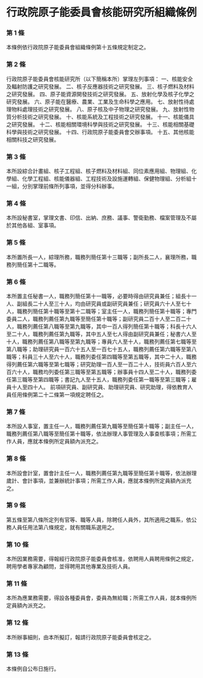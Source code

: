 # 行政院原子能委員會核能研究所組織條例

### 第 1 條

本條例依行政院原子能委員會組織條例第十五條規定制定之。

### 第 2 條

行政院原子能委員會核能研究所（以下簡稱本所）掌理左列事項：
一、核能安全及輻射防護之研究發展。
二、核子反應器技術之研究發展。
三、核子燃料及材料之研究發展。
四、原子能資源開發技術之研究發展。
五、放射化學及核子化學之研究發展。
六、原子能在醫療、農業、工業及生命科學之應用。
七、放射性待處理物料處理技術之研究發展。
八、原子核及中子物理之研究發展。
九、放射性物質分析技術之研究發展。
十、核能系統及工程技術之研究發展。
十一、核能儀具之研究發展。
十二、核能相關環境科學與技術之研究發展。
十三、核能相關基礎科學與技術之研究發展。
十四、行政院原子能委員會交辦事項。
十五、其他核能相關科技之研究發展。

### 第 3 條

本所設綜合計畫組、核子工程組、核子燃料及材料組、同位素應用組、物理組、化學組、化學工程組、核能儀器組、工程技術及設施運轉組、保健物理組、分析組十一組，分別掌理前條所列事項，並得分科辦事。

### 第 4 條

本所設秘書室，掌理文書、印信、出納、庶務、議事、警衛勤務、檔案管理及不屬於其他各組、室事項。

### 第 5 條

本所置所長一人，綜理所務，職務列簡任第十三職等；副所長二人，襄理所務，職務列簡任第十二職等。

### 第 6 條

本所置主任秘書一人，職務列簡任第十一職等，必要時得由研究員兼任；組長十一人、副組長二十人至三十人，均由研究員或副研究員兼任；研究員六十人至七十人，職務列簡任第十職等至第十二職等；室主任一人，職務列簡任第十職等；專門委員二人，職務列薦任第九職等至簡任第十職等；副研究員二百十人至二百二十人，職務列薦任第八職等至第九職等，其中一百人得列簡任第十職等；科長十六人至二十人，職務列薦任第九職等，其中五人至七人得由副研究員兼任；秘書六人至十人，職務列薦任第八職等至第九職等；專員六人至十人，職務列薦任第七職等至第八職等；助理研究員一百六十五人至一百七十五人，職務列薦任第六職等至第八職等；科員三十人至六十人，職務列委任第四職等至第五職等，其中二十人，職務得列薦任第六職等至第七職等；研究助理一百人至一百二十人，技術員六百人至六百六十人，職務均列委任第三職等至第五職等；辦事員十四人至二十人，職務列委任第三職等至第四職等；書記九人至十五人，職務列委任第一職等至第三職等；雇員十人至四十人。
前項研究員、副研究員、助理研究員、研究助理，得依教育人員任用條例第二十二條第一項規定聘任之。

### 第 7 條

本所設人事室，置主任一人，職務列薦任第九職等至簡任第十職等；副主任一人，職務列薦任第八職等至簡任第十職等，依法辦理人事管理及人事查核事項；所需工作人員，應就本條例所定員額內派充之。

### 第 8 條

本所設會計室，置會計主任一人，職務列薦任第九職等至簡任第十職等，依法辦理歲計、會計事項，並兼辦統計事項；所需工作人員，應就本條例所定員額內派充之。

### 第 9 條

第五條至第八條所定列有官等、職等人員，除聘任人員外，其所適用之職系，依公務人員任用法第八條規定，就有關職系選用之。

### 第 10 條

本所因業務需要，得報經行政院原子能委員會核准，依聘用人員聘用條例之規定，聘用學者專家為顧問，並得聘用其他專業及技術人員。

### 第 11 條

本所為應業務需要，得設各種委員會，委員為無給職；所需工作人員，就本條例所定員額內派充之。

### 第 12 條

本所辦事細則，由本所擬訂，報請行政院原子能委員會核定之。

### 第 13 條

本條例自公布日施行。
